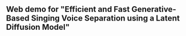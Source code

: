 ## Web demo for "Efficient and Fast Generative-Based Singing Voice Separation using a Latent Diffusion Model"